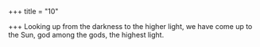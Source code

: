 +++
title = "10"

+++
Looking up from the darkness to the higher light, we
have come up to the Sun, god among the gods, the highest light.